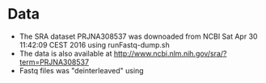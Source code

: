 # Data 
* The SRA dataset PRJNA308537 was downoaded from NCBI Sat Apr 30 11:42:09 CEST 2016 using runFastq-dump.sh
* The data is also available at http://www.ncbi.nlm.nih.gov/sra/?term=PRJNA308537
* Fastq files was "deinterleaved" using 


